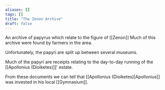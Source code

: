 ```yaml
---
aliases: []
tags: []
title: "The Zenon Archive" 
draft: false
---
```


An archive of papyrus which relate to the figure of [[Zenon]]
Much of this archive were found by farmers in the area.

Unfortunately, the papyri are split up between several museums. 

Much of the papyri are receipts relating to the day-to-day running of the [[Apollonius (Dioiketes)]]' estate. 

From these documents we can tell that [[Apollonius (Dioiketes)|Apollonius]] was invested in his local [[Gymnasium]].


